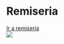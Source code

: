 # Remiseria

<a href="http://apistellisano.000webhostapp.com">Ir a remisería</a>
<br>
<img src="https://i.imgur.com/x4bjnAl.jpg">
